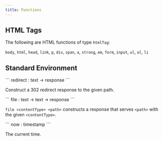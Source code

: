 ```yaml
---
title: Functions
---
```


## HTML Tags

The following are HTML functions of type `htmlTag`:

`body`, `html`, `head`, `link`, `p`, `div`, `span`, `a`,
`strong`, `em`, `form`, `input`, `ul`, `ol`, `li`

## Standard Environment

<section>
```
redirect : text -> response
```

Construct a 302 redirect response to the given path.
</section>

<section>
```
file : text -> text -> response
```

`file <contentType> <path>`
constructs a response that serves `<path>` with the given `<contentType>`.
</section>

<section>
```
now : timestamp
```

The current time.
</section>
